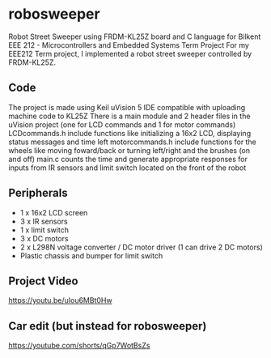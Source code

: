 # robosweeper
Robot Street Sweeper using FRDM-KL25Z board and C language for Bilkent EEE 212 - Microcontrollers and Embedded Systems Term Project
For my EEE212 Term project, I implemented a robot street sweeper controlled by FRDM-KL25Z. 

## Code
The project is made using Keil uVision 5 IDE compatible with uploading machine code to KL25Z
There is a main module and 2 header files in the uVision project (one for LCD commands and 1 for motor commands)
LCDcommands.h include functions like initializing a 16x2 LCD, displaying status messages and time left 
motorcommands.h include functions for the wheels like moving foward/back or turning left/right and the brushes (on and off)
main.c counts the time and generate appropriate responses for inputs from IR sensors and limit switch located on the front of the robot

## Peripherals
- 1 x 16x2 LCD screen
- 3 x IR sensors
- 1 x limit switch
- 3 x DC motors
- 2 x L298N voltage converter / DC motor driver (1 can drive 2 DC motors)
- Plastic chassis and bumper for limit switch

## Project Video
https://youtu.be/uIou6MBt0Hw

## Car edit (but instead for robosweeper)
https://youtube.com/shorts/qGp7WotBsZs
